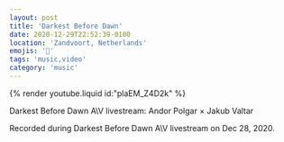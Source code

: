```yaml
---
layout: post
title: 'Darkest Before Dawn'
date: 2020-12-29T22:52:39-0100
location: 'Zandvoort, Netherlands'
emojis: '🎹'
tags: 'music,video'
category: 'music'
---
```


{% render youtube.liquid id:"plaEM_Z4D2k" %}

Darkest Before Dawn A\V livestream: Andor Polgar × Jakub Valtar

Recorded during Darkest Before Dawn A\V livestream on Dec 28, 2020.